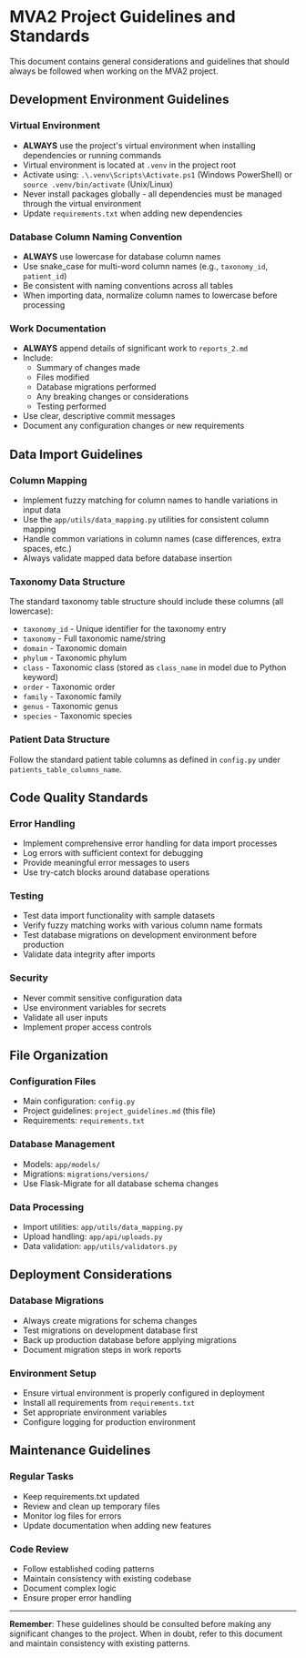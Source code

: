 # MVA2 Project Guidelines and Standards

This document contains general considerations and guidelines that should always be followed when working on the MVA2 project.

## Development Environment Guidelines

### Virtual Environment
- **ALWAYS** use the project's virtual environment when installing dependencies or running commands
- Virtual environment is located at `.venv` in the project root
- Activate using: `.\.venv\Scripts\Activate.ps1` (Windows PowerShell) or `source .venv/bin/activate` (Unix/Linux)
- Never install packages globally - all dependencies must be managed through the virtual environment
- Update `requirements.txt` when adding new dependencies

### Database Column Naming Convention
- **ALWAYS** use lowercase for database column names
- Use snake_case for multi-word column names (e.g., `taxonomy_id`, `patient_id`)
- Be consistent with naming conventions across all tables
- When importing data, normalize column names to lowercase before processing

### Work Documentation
- **ALWAYS** append details of significant work to `reports_2.md`
- Include:
  - Summary of changes made
  - Files modified
  - Database migrations performed
  - Any breaking changes or considerations
  - Testing performed
- Use clear, descriptive commit messages
- Document any configuration changes or new requirements

## Data Import Guidelines

### Column Mapping
- Implement fuzzy matching for column names to handle variations in input data
- Use the `app/utils/data_mapping.py` utilities for consistent column mapping
- Handle common variations in column names (case differences, extra spaces, etc.)
- Always validate mapped data before database insertion

### Taxonomy Data Structure
The standard taxonomy table structure should include these columns (all lowercase):
- `taxonomy_id` - Unique identifier for the taxonomy entry
- `taxonomy` - Full taxonomic name/string
- `domain` - Taxonomic domain
- `phylum` - Taxonomic phylum  
- `class` - Taxonomic class (stored as `class_name` in model due to Python keyword)
- `order` - Taxonomic order
- `family` - Taxonomic family
- `genus` - Taxonomic genus
- `species` - Taxonomic species

### Patient Data Structure
Follow the standard patient table columns as defined in `config.py` under `patients_table_columns_name`.

## Code Quality Standards

### Error Handling
- Implement comprehensive error handling for data import processes
- Log errors with sufficient context for debugging
- Provide meaningful error messages to users
- Use try-catch blocks around database operations

### Testing
- Test data import functionality with sample datasets
- Verify fuzzy matching works with various column name formats
- Test database migrations on development environment before production
- Validate data integrity after imports

### Security
- Never commit sensitive configuration data
- Use environment variables for secrets
- Validate all user inputs
- Implement proper access controls

## File Organization

### Configuration Files
- Main configuration: `config.py`
- Project guidelines: `project_guidelines.md` (this file)
- Requirements: `requirements.txt`

### Database Management
- Models: `app/models/`
- Migrations: `migrations/versions/`
- Use Flask-Migrate for all database schema changes

### Data Processing
- Import utilities: `app/utils/data_mapping.py`
- Upload handling: `app/api/uploads.py`
- Data validation: `app/utils/validators.py`

## Deployment Considerations

### Database Migrations
- Always create migrations for schema changes
- Test migrations on development database first
- Back up production database before applying migrations
- Document migration steps in work reports

### Environment Setup
- Ensure virtual environment is properly configured in deployment
- Install all requirements from `requirements.txt`
- Set appropriate environment variables
- Configure logging for production environment

## Maintenance Guidelines

### Regular Tasks
- Keep requirements.txt updated
- Review and clean up temporary files
- Monitor log files for errors
- Update documentation when adding new features

### Code Review
- Follow established coding patterns
- Maintain consistency with existing codebase
- Document complex logic
- Ensure proper error handling

---

**Remember**: These guidelines should be consulted before making any significant changes to the project. When in doubt, refer to this document and maintain consistency with existing patterns.
